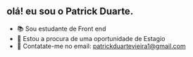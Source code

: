 ## olá! eu sou o Patrick Duarte.

- 📚 Sou estudante de Front end
- 👯 Estou a procura de uma oportunidade de Estagio
- 💬 Contatate-me no email: patrickduartevieira1@gmail.com



